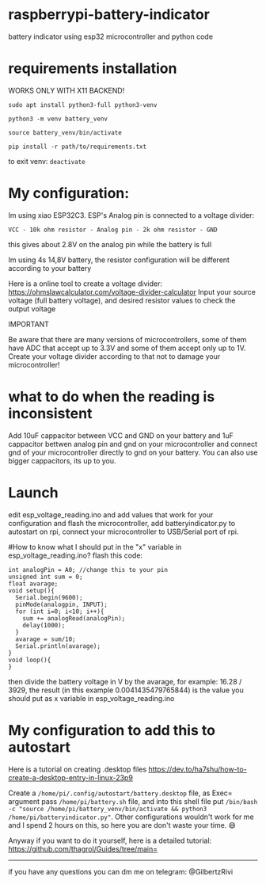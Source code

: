 # raspberrypi-battery-indicator
battery indicator using esp32 microcontroller and python code

# requirements installation
WORKS ONLY WITH X11 BACKEND!

```sudo apt install python3-full python3-venv``` 

```python3 -m venv battery_venv```

```source battery_venv/bin/activate```

```pip install -r path/to/requirements.txt```

to exit venv: ```deactivate```

# My configuration:
Im using xiao ESP32C3. 
ESP's Analog pin is connected to a voltage divider:

```VCC - 10k ohm resistor - Analog pin - 2k ohm resistor - GND```

this gives about 2.8V on the analog pin while the battery is full

Im using 4s 14,8V battery, the resistor configuration will be different according to your battery

Here is a online tool to create a voltage divider: https://ohmslawcalculator.com/voltage-divider-calculator Input your source voltage (full battery voltage), and desired resistor values to check the output voltage

IMPORTANT 

Be aware that there are many versions of microcontrollers, some of them have ADC that accept up to 3.3V and some of them accept only up to 1V. Create your voltage divider according to that not to damage your microcontroller!

# what to do when the reading is inconsistent
Add 10uF cappacitor between VCC and GND on your battery and 1uF cappacitor bettwen analog pin and gnd on your microcontroller and connect gnd of your microcontroller directly to gnd on your battery. You can also use bigger cappacitors, its up to you.

# Launch 
edit esp_voltage_reading.ino and add values that work for your configuration and flash the microcontroller, add batteryindicator.py to autostart on rpi, connect your microcontroller to USB/Serial port of rpi.

#How to know what I should put in the "x" variable in esp_voltage_reading.ino?
flash this code:
```
int analogPin = A0; //change this to your pin
unsigned int sum = 0;
float avarage;
void setup(){
  Serial.begin(9600);
  pinMode(analogpin, INPUT);
  for (int i=0; i<10; i++){
    sum += analogRead(analogPin);
    delay(1000);
  }
  avarage = sum/10;
  Serial.println(avarage);
}
void loop(){
}
```
then divide the battery voltage in V by the avarage, for example: 16.28 / 3929, the result (in this example 0.0041435479765844) is the value you should put as x variable in esp_voltage_reading.ino

# My configuration to add this to autostart
Here is a tutorial on creating .desktop files https://dev.to/ha7shu/how-to-create-a-desktop-entry-in-linux-23p9

Create a ```/home/pi/.config/autostart/battery.desktop``` file, as Exec= argument pass ```/home/pi/battery.sh``` file, and into this shell file put ```/bin/bash -c "source /home/pi/battery_venv/bin/activate && python3 /home/pi/batteryindicator.py"```. Other configurations wouldn't work for me and I spend 2 hours on this, so here you are don't waste your time. 😄

Anyway if you want to do it yourself, here is a detailed tutorial: https://github.com/thagrol/Guides/tree/main=

----------------------------------

if you have any questions you can dm me on telegram: @GilbertzRivi
